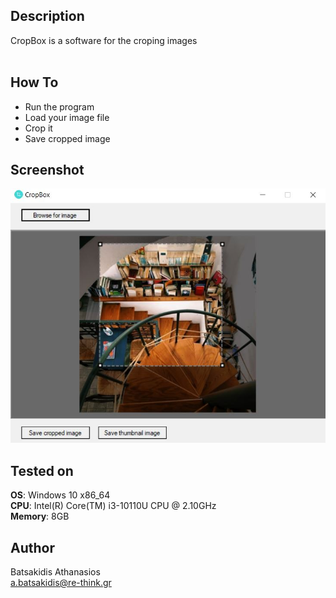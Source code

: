 ## Description ##

CropBox is a software for the croping images<br>
<br>

## How To ##

* Run the program
* Load your image file
* Crop it
* Save cropped image

## Screenshot

![Alt text](/Screenshot/screen.JPG?raw=true "CropBox")

## Tested on ##

**OS**: Windows 10 x86_64 <br>
**CPU**: Intel(R) Core(TM) i3-10110U CPU @ 2.10GHz <br>
**Memory**: 8GB <br>

## Author ##

Batsakidis Athanasios<br>
a.batsakidis@re-think.gr
